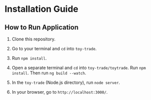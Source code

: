 # Installation Guide

## How to Run Application

1. Clone this repository.

2. Go to your terminal and `cd` into `toy-trade`.

3. Run `npm install`.

4. Open a separate terminal and `cd` into `toy-trade/toytrade`. Run `npm install`. Then run `ng build --watch`.

5. In the `toy-trade` (Node.js directory), run `node server`.

6. In your browser, go to `http://localhost:3000/`.